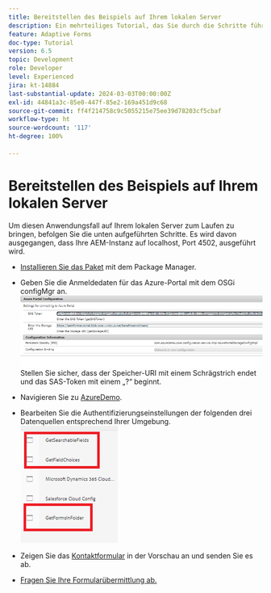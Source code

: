 ```yaml
---
title: Bereitstellen des Beispiels auf Ihrem lokalen Server
description: Ein mehrteiliges Tutorial, das Sie durch die Schritte führt, die beim Abfragen von im Azure-Portal gespeicherten Formularübermittlungen erforderlich sind.
feature: Adaptive Forms
doc-type: Tutorial
version: 6.5
topic: Development
role: Developer
level: Experienced
jira: kt-14884
last-substantial-update: 2024-03-03T00:00:00Z
exl-id: 44841a3c-85e0-447f-85e2-169a451d9c68
source-git-commit: ff4f214758c9c5055215e75ee39d78203cf5cbaf
workflow-type: ht
source-wordcount: '117'
ht-degree: 100%

---
```


# Bereitstellen des Beispiels auf Ihrem lokalen Server

Um diesen Anwendungsfall auf Ihrem lokalen Server zum Laufen zu bringen, befolgen Sie die unten aufgeführten Schritte. Es wird davon ausgegangen, dass Ihre AEM-Instanz auf localhost, Port 4502, ausgeführt wird.

* [Installieren Sie das Paket](assets/azuredemo.all-1.0.0-SNAPSHOT.zip) mit dem Package Manager.

* Geben Sie die Anmeldedaten für das Azure-Portal mit dem OSGi configMgr an.
  ![Azure-Portal](assets/azure-portal-config.png) 
Stellen Sie sicher, dass der Speicher-URI mit einem Schrägstrich endet und das SAS-Token mit einem „?“ beginnt.
* Navigieren Sie zu [AzureDemo](http://localhost:4502/libs/fd/fdm/gui/components/admin/fdmcloudservice/fdm.html/conf/azuredemo).

* Bearbeiten Sie die Authentifizierungseinstellungen der folgenden drei Datenquellen entsprechend Ihrer Umgebung.
  ![Datenquellen](assets/fdm-data-sources.png)

* Zeigen Sie das [Kontaktformular](http://localhost:4502/content/dam/formsanddocuments/azureportal/contactus/jcr:content?wcmmode=disabled) in der Vorschau an und senden Sie es ab.

* [Fragen Sie Ihre Formularübermittlung ab.](http://localhost:4502/content/dam/formsanddocuments/azureportal/queryformsubmissions/jcr:content?wcmmode=disabled)
